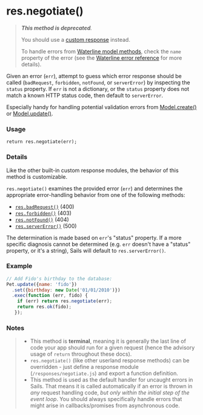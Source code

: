 # res.negotiate()

> _**This method is deprecated**._
>
> You should use a [custom response](http://sailsjs.com/documentation/concepts/custom-responses) instead.
>
> To handle errors from [Waterline model methods](http://sailsjs.com/documentation/reference/waterline-orm/models), check the `name` property of the error (see the [Waterline error reference](#) for more details).

Given an error (`err`), attempt to guess which error response should be called (`badRequest`, `forbidden`, `notFound`, or `serverError`) by inspecting the `status` property.  If `err` is not a dictionary, or the `status` property does not match a known HTTP status code, then default to `serverError`.

Especially handy for handling potential validation errors from [Model.create()](http://sailsjs.com/documentation/reference/waterline/models/create.html) or [Model.update()](http://sailsjs.com/documentation/reference/waterline/models/update.html).

### Usage

```usage
return res.negotiate(err);
```

### Details

Like the other built-in custom response modules, the behavior of this method is customizable.

`res.negotiate()` examines the provided error (`err`) and determines the appropriate error-handling behavior from one of the following methods:

+ [`res.badRequest()`](http://sailsjs.com/documentation/anatomy/myApp/api/responses/badRequest.js.html)   (400)
+ [`res.forbidden()`](http://sailsjs.com/documentation/anatomy/myApp/api/responses/forbidden.js.html)    (403)
+ [`res.notFound()`](http://sailsjs.com/documentation/anatomy/myApp/api/responses/notFound.js.html)     (404)
+ [`res.serverError()`](http://sailsjs.com/documentation/anatomy/myApp/api/responses/serverError.js.html)  (500)

The determination is made based on `err`'s "status" property.  If a more specific diagnosis cannot be determined (e.g. `err` doesn't have a "status" property, or it's a string), Sails will default to `res.serverError()`.



### Example


```javascript
// Add Fido's birthday to the database:
Pet.update({name: 'fido'})
  .set({birthday: new Date('01/01/2010')})
  .exec(function (err, fido) {
    if (err) return res.negotiate(err);
    return res.ok(fido);
   });
```


### Notes
> + This method is **terminal**, meaning it is generally the last line of code your app should run for a given request (hence the advisory usage of `return` throughout these docs).
>+ `res.negotiate()` (like other userland response methods) can be overridden - just define a response module (`/responses/negotiate.js`) and export a function definition.
>+ This method is used as the default handler for uncaught errors in Sails.  That means it is called automatically if an error is thrown in _any_ request handling code, _but only within the initial step of the event loop_.  You should always specifically handle errors that might arise in callbacks/promises from asynchronous code.

<docmeta name="isDeprecated" value="true">





<docmeta name="displayName" value="res.negotiate()">
<docmeta name="pageType" value="method">

